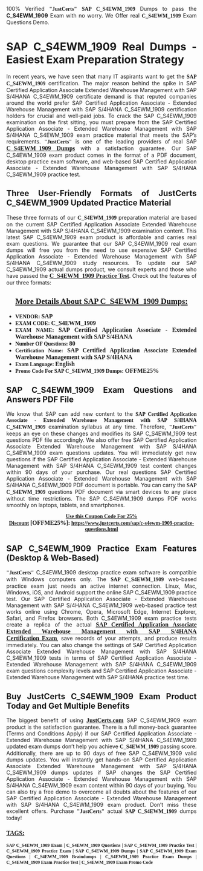 <p style="text-align: justify;">100% Verified <span style="font-size:14px;"><span style="font-family:Georgia,serif;"><strong>"JustCerts"</strong></span></span> <span style="font-family:Georgia,serif;"><strong>SAP C_S4EWM_1909</strong></span> Dumps to pass the <strong>C_S4EWM_1909</strong> Exam with no worry. We Offer real <span style="font-family:Georgia,serif;"><strong>C_S4EWM_1909</strong></span> Exam Questions Demo.</p>

<h1 style="text-align: justify;"><strong>SAP C_S4EWM_1909 Real Dumps - Easiest Exam Preparation Strategy</strong></h1>

<p style="text-align: justify;">In recent years, we have seen that many IT aspirants want to get the <span style="font-family:Georgia,serif;"><strong>SAP C_S4EWM_1909</strong></span> certification. The major reason behind the spike in SAP Certified Application Associate Extended Warehouse Management with SAP S/4HANA C_S4EWM_1909 certificate demand is that reputed companies around the world prefer SAP Certified Application Associate - Extended Warehouse Management with SAP S/4HANA C_S4EWM_1909 certification holders for crucial and well-paid jobs. To crack the SAP C_S4EWM_1909 examination on the first sitting, you must prepare from the SAP Certified Application Associate - Extended Warehouse Management with SAP S/4HANA C_S4EWM_1909 exam practice material that meets the SAP’s requirements. <span style="font-size:14px;"><span style="font-family:Georgia,serif;"><strong>"JustCerts"</strong></span></span> is one of the leading providers of real SAP <a href="https://www.justcerts.com/sap/c-s4ewm-1909-practice-questions.html"><span style="font-size:16px;"><u><span style="font-family:Georgia,serif;"><strong>C_S4EWM_1909 Dumps</strong></span></u></span></a> with a satisfaction guarantee. Our SAP C_S4EWM_1909 exam product comes in the format of a PDF document, desktop practice exam software, and web-based SAP Certified Application Associate - Extended Warehouse Management with SAP S/4HANA C_S4EWM_1909 practice test.</p>

<h2 style="text-align: justify;"><strong>Three User-Friendly Formats of JustCerts C_S4EWM_1909 Updated Practice Material</strong></h2>

<p style="text-align: justify;">These three formats of our <span style="font-family:Georgia,serif;"><strong>C_S4EWM_1909 </strong></span> preparation material are based on the current SAP Certified Application Associate Extended Warehouse Management with SAP S/4HANA C_S4EWM_1909 examination content. This latest SAP C_S4EWM_1909 exam product is affordable and carries real exam questions. We guarantee that our SAP C_S4EWM_1909 real exam dumps will free you from the need to use expensive SAP Certified Application Associate - Extended Warehouse Management with SAP S/4HANA C_S4EWM_1909 study resources. To update our SAP C_S4EWM_1909 actual dumps product, we consult experts and those who have passed the <a href="https://www.justcerts.com/sap/c-s4ewm-1909-practice-questions.html"><u><span style="font-size:16px;"><span style="font-family:Georgia,serif;"><strong>C_S4EWM_1909 Practice Test</strong></span></span></u></a>. Check out the features of our three formats:</p>

<h2 style="text-align: center;"><u><strong><span style="font-family:Georgia,serif;">More Details About SAP C_S4EWM_1909 Dumps:</span></strong></u></h2>

<ul>
	<li style="text-align: justify;"><span style="font-size:14px;"><span style="font-family:Georgia,serif;"><strong>VENDOR: </strong></span></span><span style="font-size:16px;"><span style="font-family:Georgia,serif;"><strong>SAP</strong></span></span></li>
	<li style="text-align: justify;"><span style="font-size:14px;"><span style="font-family:Georgia,serif;"><strong>EXAM CODE: </strong></span></span><span style="font-size:16px;"><span style="font-family:Georgia,serif;"><strong>C_S4EWM_1909</strong></span></span></li>
	<li style="text-align: justify;"><span style="font-size:14px;"><span style="font-family:Georgia,serif;"><strong>EXAM NAME: </strong></span></span><span style="font-size:16px;"><span style="font-family:Georgia,serif;"><strong>SAP Certified Application Associate - Extended Warehouse Management with SAP S/4HANA</strong></span></span></li>
	<li style="text-align: justify;"><span style="font-size:14px;"><span style="font-family:Georgia,serif;"><strong>Number OF Questions: </strong></span></span><span style="font-size:16px;"><span style="font-family:Georgia,serif;"><strong>80</strong></span></span></li>
	<li style="text-align: justify;"><span style="font-size:14px;"><span style="font-family:Georgia,serif;"><strong>Certification Name: </strong></span></span><span style="font-size:16px;"><span style="font-family:Georgia,serif;"><strong>SAP Certified Application Associate Extended Warehouse Management with SAP S/4HANA</strong></span></span></li>
	<li style="text-align: justify;"><span style="font-size:14px;"><span style="font-family:Georgia,serif;"><strong>Exam Language: </strong></span></span><span style="font-size:16px;"><span style="font-family:Georgia,serif;"><strong>English</strong></span></span></li>
	<li style="text-align: justify;"><span style="font-size:14px;"><span style="font-family:Georgia,serif;"><strong>Promo Code For SAP C_S4EWM_1909 Dumps: </strong></span></span><span style="font-size:16px;"><span style="font-family:Georgia,serif;"><strong>OFFME25%</strong></span></span></li>
</ul>

<h2 style="text-align: justify;"><strong>SAP C_S4EWM_1909 Exam Questions and Answers PDF File</strong></h2>

<p style="text-align: justify;">We know that SAP can add new content to the <span style="font-family:Georgia,serif;"><strong>SAP Certified Application Associate - Extended Warehouse Management with SAP S/4HANA C_S4EWM_1909</strong></span> examination syllabus at any time. Therefore, <span style="font-size:14px;"><span style="font-family:Georgia,serif;"><strong>"JustCerts"</strong></span></span> keeps an eye on these changes and modifies its SAP C_S4EWM_1909 test questions PDF file accordingly. We also offer free SAP Certified Application Associate Extended Warehouse Management with SAP S/4HANA C_S4EWM_1909 exam questions updates. You will immediately get new questions if the SAP Certified Application Associate - Extended Warehouse Management with SAP S/4HANA C_S4EWM_1909 test content changes within 90 days of your purchase. Our real questions SAP Certified Application Associate - Extended Warehouse Management with SAP S/4HANA C_S4EWM_1909 PDF document is portable. You can carry the <span style="font-family:Georgia,serif;"><strong>SAP C_S4EWM_1909</strong></span> questions PDF document via smart devices to any place without time restrictions. The SAP C_S4EWM_1909 dumps PDF works smoothly on laptops, tablets, and smartphones.</p>

<p style="text-align: center;"><span style="font-size:14px;"><span style="font-family:Georgia,serif;"><strong><u>Use this Coupon Code For 25% Discount</u> </strong></span></span><span style="font-size:16px;"><span style="font-family:Georgia,serif;"><strong>[OFFME25%]</strong></span></span><span style="font-size:14px;"><span style="font-family:Georgia,serif;"><strong>: <u><a href="https://www.justcerts.com/sap/c-s4ewm-1909-practice-questions.html">https://www.justcerts.com/sap/c-s4ewm-1909-practice-questions.html</a></u></strong></span></span></p>

<h2 style="text-align: justify;"><strong>SAP C_S4EWM_1909 Practice Exam Features (Desktop & Web-Based)</strong></h2>

<p style="text-align: justify;"><span style="font-size:14px;"><span style="font-family:Georgia,serif;"><strong>"JustCerts"</strong></span></span> C_S4EWM_1909 desktop practice exam software is compatible with Windows computers only. The <span style="font-family:Georgia,serif;"><strong>SAP C_S4EWM_1909</strong></span> web-based practice exam just needs an active internet connection. Linux, Mac, Windows, iOS, and Android support the online SAP C_S4EWM_1909 practice test. Our SAP Certified Application Associate - Extended Warehouse Management with SAP S/4HANA C_S4EWM_1909 web-based practice test works online using Chrome, Opera, Microsoft Edge, Internet Explorer, Safari, and Firefox browsers. Both C_S4EWM_1909 exam practice tests create a replica of the actual <u><a href="https://www.justcerts.com/sap/sap-certified-application-associate-certification-exams.html"><span style="font-size:16px;"><span style="font-family:Georgia,serif;"><strong>SAP Certified Application Associate Extended Warehouse Management with SAP S/4HANA Certification Exam</strong></span></span></a></u>, save records of your attempts, and produce results immediately. You can also change the settings of SAP Certified Application Associate Extended Warehouse Management with SAP S/4HANA C_S4EWM_1909 tests in terms of SAP Certified Application Associate - Extended Warehouse Management with SAP S/4HANA C_S4EWM_1909 exam questions complexity levels and SAP Certified Application Associate - Extended Warehouse Management with SAP S/4HANA practice test time.</p>

<h2 style="text-align: justify;"><strong>Buy JustCerts C_S4EWM_1909 Exam Product Today and Get Multiple Benefits</strong></h2>

<p style="text-align: justify;">The biggest benefit of using <a href="https://www.justcerts.com/"><u><span style="font-size:16px;"><span style="font-family:Georgia,serif;"><strong>JustCerts.com</strong></span></span></u></a> SAP C_S4EWM_1909 exam product is the satisfaction guarantee. There is a full money-back guarantee (Terms and Conditions Apply) if our SAP Certified Application Associate - Extended Warehouse Management with SAP S/4HANA C_S4EWM_1909 updated exam dumps don’t help you achieve <span style="font-family:Georgia,serif;"><strong>C_S4EWM_1909 </strong></span> passing score. Additionally, there are up to 90 days of free SAP C_S4EWM_1909 valid dumps updates. You will instantly get hands-on SAP Certified Application Associate Extended Warehouse Management with SAP S/4HANA C_S4EWM_1909 dumps updates if SAP changes the SAP Certified Application Associate - Extended Warehouse Management with SAP S/4HANA C_S4EWM_1909 exam content within 90 days of your buying. You can also try a free demo to overcome all doubts about the features of our SAP Certified Application Associate - Extended Warehouse Management with SAP S/4HANA C_S4EWM_1909 exam product. Don’t miss these excellent offers. Purchase <span style="font-size:14px;"><span style="font-family:Georgia,serif;"><strong>"JustCerts"</strong></span></span> actual <span style="font-family:Georgia,serif;"><strong>SAP C_S4EWM_1909</strong></span> dumps today!</p>

<h3 style="text-align: justify;"><u><span style="font-size:16px;"><span style="font-family:Georgia,serif;"><strong>TAGS:</strong></span></span></u></h3>

<p style="text-align: justify;"><span style="font-size:12px;"><span style="font-family:Georgia,serif;"><strong>SAP C_S4EWM_1909 Exam | C_S4EWM_1909 Questions | SAP C_S4EWM_1909 Practice Test | C_S4EWM_1909 Practice Exam | SAP C_S4EWM_1909 Dumps | SAP C_S4EWM_1909 Exam Questions | C_S4EWM_1909 Braindumps | C_S4EWM_1909 Practice Exam Dumps | C_S4EWM_1909 Exam Practice Test | C_S4EWM_1909 Exam Promo Code </strong></span></span></p>
